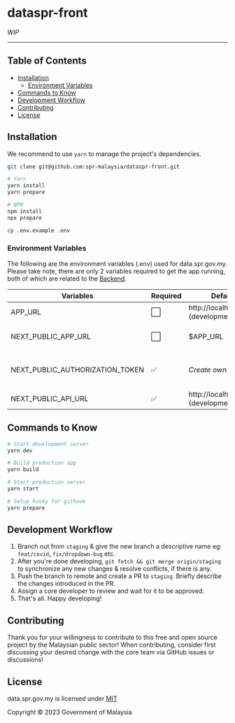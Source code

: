 # dataspr-front

_WIP_

---

## Table of Contents

- [Installation](#installation)
  - [Environment Variables](#environment-variables)
- [Commands to Know](#commands-to-know)
- [Development Workflow](#development-workflow)
- [Contributing](#contributing)
- [License](#license)

## Installation

We recommend to use `yarn` to manage the project's dependencies.

```sh
git clone git@github.com:spr-malaysia/dataspr-front.git

# Yarn
yarn install
yarn prepare

# NPM
npm install
npx prepare

cp .env.example .env
```

### Environment Variables

The following are the environment variables (.env) used for data.spr.gov.my. Please take note, there are only 2 variables required to get the app running, both of which are related to the [Backend](https://github.com/spr-malaysia/dataspr-back).

| Variables                       | Required | Default                             | Description                                     |
| ------------------------------- | -------- | ----------------------------------- | ----------------------------------------------- |
| APP_URL                         | ⬜️       | http://localhost:3000 (development) | App domain. Optional                             |
| NEXT_PUBLIC_APP_URL             | ⬜️       | $APP_URL                            | App domain, made public. Optional                |
| NEXT_PUBLIC_AUTHORIZATION_TOKEN | ✅       | _Create own_                        | Authorization token for data-spr BE communication |
| NEXT_PUBLIC_API_URL             | ✅       | http://localhost:8000 (development) | data-spr BE base URL                              |

## Commands to Know

```bash
# Start development server
yarn dev

# Build production app
yarn build

# Start production server
yarn start

# Setup husky for githook
yarn prepare
```

## Development Workflow

1. Branch out from `staging` & give the new branch a descriptive name eg: `feat/covid`, `fix/dropdown-bug` etc.
2. After you're done developing, `git fetch && git merge origin/staging` to synchronize any new changes & resolve conflicts, if there is any.
3. Push the branch to remote and create a PR to `staging`. Briefly describe the changes introduced in the PR.
4. Assign a core developer to review and wait for it to be approved.
5. That's all. Happy developing!

## Contributing

Thank you for your willingness to contribute to this free and open source project by the Malaysian public sector! When contributing, consider first discussing your desired change with the core team via GitHub issues or discussions!

## License

data.spr.gov.my is licensed under [MIT](./LICENSE.md)

Copyright © 2023 Government of Malaysia

